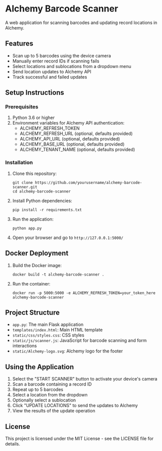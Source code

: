 # Alchemy Barcode Scanner

A web application for scanning barcodes and updating record locations in Alchemy.

## Features

- Scan up to 5 barcodes using the device camera
- Manually enter record IDs if scanning fails
- Select locations and sublocations from a dropdown menu
- Send location updates to Alchemy API
- Track successful and failed updates

## Setup Instructions

### Prerequisites

1. Python 3.6 or higher
2. Environment variables for Alchemy API authentication:
   - ALCHEMY_REFRESH_TOKEN
   - ALCHEMY_REFRESH_URL (optional, defaults provided)
   - ALCHEMY_API_URL (optional, defaults provided)
   - ALCHEMY_BASE_URL (optional, defaults provided)
   - ALCHEMY_TENANT_NAME (optional, defaults provided)

### Installation

1. Clone this repository:
   ```
   git clone https://github.com/yourusername/alchemy-barcode-scanner.git
   cd alchemy-barcode-scanner
   ```

2. Install Python dependencies:
   ```
   pip install -r requirements.txt
   ```

3. Run the application:
   ```
   python app.py
   ```

4. Open your browser and go to `http://127.0.0.1:5000/`

## Docker Deployment

1. Build the Docker image:
   ```
   docker build -t alchemy-barcode-scanner .
   ```

2. Run the container:
   ```
   docker run -p 5000:5000 -e ALCHEMY_REFRESH_TOKEN=your_token_here alchemy-barcode-scanner
   ```

## Project Structure

- `app.py`: The main Flask application
- `templates/index.html`: Main HTML template
- `static/css/styles.css`: CSS styles
- `static/js/scanner.js`: JavaScript for barcode scanning and form interactions
- `static/Alchemy-logo.svg`: Alchemy logo for the footer

## Using the Application

1. Select the "START SCANNER" button to activate your device's camera
2. Scan a barcode containing a record ID
3. Repeat up to 5 barcodes
4. Select a location from the dropdown
5. Optionally select a sublocation
6. Click "UPDATE LOCATIONS" to send the updates to Alchemy
7. View the results of the update operation

## License

This project is licensed under the MIT License - see the LICENSE file for details.
